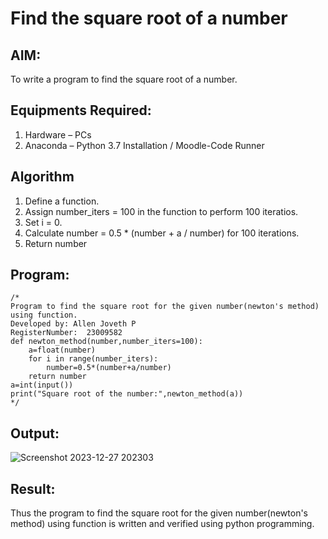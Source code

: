 # Find the square root of a number

## AIM:
To write a program to find the square root of a number.

## Equipments Required:
1. Hardware – PCs
2. Anaconda – Python 3.7 Installation / Moodle-Code Runner

## Algorithm
1. Define a function.
2. Assign number_iters = 100 in the function to perform 100 iteratios.
3. Set i = 0.
4. Calculate  number = 0.5 * (number + a / number) for 100 iterations.
5. Return number

## Program:
```
/*
Program to find the square root for the given number(newton's method) using function.
Developed by: Allen Joveth P
RegisterNumber:  23009582
def newton_method(number,number_iters=100):
    a=float(number)
    for i in range(number_iters):
        number=0.5*(number+a/number)
    return number
a=int(input())
print("Square root of the number:",newton_method(a))
*/
```

## Output:
![Screenshot 2023-12-27 202303](https://github.com/allenjoveth/Square-root-of-a-number/assets/139422287/d21e051a-0149-4a32-9e6f-57bc2672b285)



## Result:
Thus the program to find the square root for the given number(newton's method) using function is written and verified using python programming.
